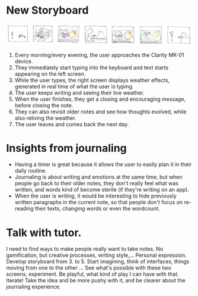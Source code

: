 # New Storyboard

![](../../00-09%20Resources/09%20Assets/Storyboarding%201.jpg)
1. Every morning/every evening, the user approaches the Clarity MK-01 device.
2. They immediately start typing into the keyboard and text starts appearing on the left screen.
3. While the user types, the right screen displays weather effects, generated in real time of what the user is typing.
4. The user keeps writing and seeing their live weather.
5. When the user finishes, they get a closing and encouraging message, before closing the note.
6. They can also revisit older notes and see how thoughts evolved, while also reliving the weather.
7. The user leaves and comes back the next day.

# Insights from journaling
- Having a timer is great because it allows the user to easily plan it in their daily routine.
- Journaling is about writing and emotions at the same time, but when people go back to their older notes, they don't really feel what was written, and words kind of become sterile (if they're writing on an app).
- When the user is writing, it would be interesting to hide previously written paragraphs in the current note, so that people don't focus on re-reading their texts, changing words or even the wordcount.

# Talk with tutor.
I need to find ways to make people really want to take notes.
No gamification, but creative processes, writing style,...
Personal expression.
Develop storyboard from 3. to 5.
Start imagining, think of interfaces, things moving from one to the other ... See what's possible with these two screens, experiment. Be playful, what kind of play I can have with that. Iterate!
Take the idea and be more pushy with it, and be clearer about the journaling experience.